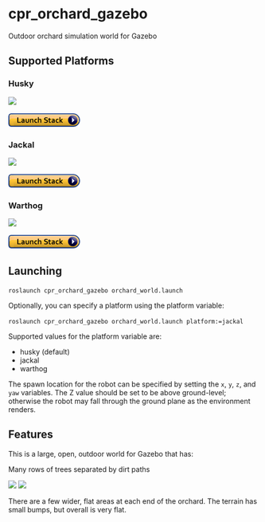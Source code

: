 # cpr_orchard_gazebo

Outdoor orchard simulation world for Gazebo

## Supported Platforms

### Husky
<img src="https://clearpathrobotics.com/wp-content/uploads/2015/07/husky.jpg" width="20%">

[![Launch Stack](launch-stack.png)](
https://console.aws.amazon.com/cloudformation/home#/stacks/create/review?region=us-east-2&templateURL=https://cpr-gazebo-public.s3.us-east-2.amazonaws.com/CPR-Kinetic-Simulation-Stack.yaml&stackName=cpr-orchard-gazebo&param_SimWorld=cpr_orchard_gazebo&param_SimLaunch=orchard_world.launch&param_RoboticPlatform=husky)

### Jackal
<img src="https://clearpathrobotics.com/wp-content/uploads/2015/07/jackal.jpg" width="20%">

[![Launch Stack](launch-stack.png)](
https://console.aws.amazon.com/cloudformation/home#/stacks/create/review?region=us-east-2&templateURL=https://cpr-gazebo-public.s3.us-east-2.amazonaws.com/CPR-Kinetic-Simulation-Stack.yaml&stackName=cpr-orchard-gazebo&param_SimWorld=cpr_orchard_gazebo&param_SimLaunch=orchard_world.launch&param_RoboticPlatform=jackal)

### Warthog
<img src="https://s3.amazonaws.com/assets.clearpathrobotics.com/wp-content/uploads/2016/08/25085714/warthog-menu.jpg" width="20%">

[![Launch Stack](launch-stack.png)](
https://console.aws.amazon.com/cloudformation/home#/stacks/create/review?region=us-east-2&templateURL=https://cpr-gazebo-public.s3.us-east-2.amazonaws.com/CPR-Kinetic-Simulation-Stack.yaml&stackName=cpr-orchard-gazebo&param_SimWorld=cpr_orchard_gazebo&param_SimLaunch=orchard_world.launch&param_RoboticPlatform=warthog)

## Launching

```roslaunch cpr_orchard_gazebo orchard_world.launch```

Optionally, you can specify a platform using the platform variable:

```roslaunch cpr_orchard_gazebo orchard_world.launch platform:=jackal```

Supported values for the platform variable are:
* husky (default)
* jackal
* warthog

The spawn location for the robot can be specified by setting the `x`, `y`, `z`, and `yaw` variables.  The Z value should be set
to be above ground-level; otherwise the robot may fall through the ground plane as the environment renders.

## Features

This is a large, open, outdoor world for Gazebo that has:

Many rows of trees separated by dirt paths

<img src="husky-orchard.png">

<img src="whole-world.png">

There are a few wider, flat areas at each end of the orchard.  The terrain has small bumps, but overall is very flat.

